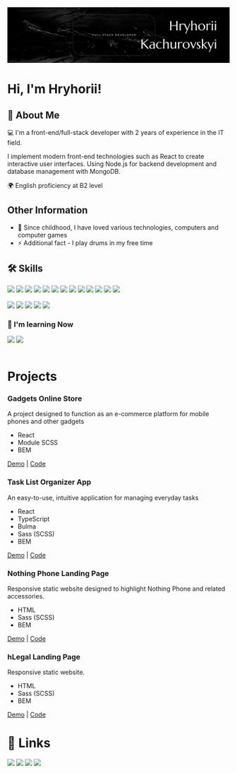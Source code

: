 <img src="./public/assets/banner.png">

<h1>Hi, I'm Hryhorii!</h1>
<h2>
  🚀 About Me
</h2>
<p>
💻 I'm a front-end/full-stack developer with 2 years of experience in the IT field.

I implement modern front-end technologies such as React
to create interactive user interfaces. Using Node.js for
backend development and database management with
MongoDB.

🌍 English proficiency at B2 level

</p>

<h2>Other Information</h2>

- 🧒 Since childhood, I have loved various technologies, computers and computer games
- ⚡️ Additional fact - I play drums in my free time

<h2>🛠 Skills</h2>

<div>
  <img height="24px" src="https://img.shields.io/badge/-HTML5-000000?style=flat&logo=html5" />
  <img height="24px" src="https://img.shields.io/badge/-CSS3-000000?style=flat&logo=css3" />
  <img height="24px" src="https://img.shields.io/badge/-JavaScript-000000?style=flat&logo=javascript" />
  <img height="24px" src="https://img.shields.io/badge/-TypeScript-000000?style=flat&logo=typescript" />
  <img height="24px" src="https://img.shields.io/badge/-React-000000?style=flat&logo=react" />
  <img height="24px" src="https://img.shields.io/badge/-Next.js-000000?style=flat&logo=next.js" />
  <img height="24px" src="https://img.shields.io/badge/-Sass(SCSS)-000000?style=flat&logo=sass" />
  <img height="24px" src="https://img.shields.io/badge/-BEM-000000?style=flat" />
  <img height="24px" src="https://img.shields.io/badge/-Bulma-000000?style=flat&logo=bulma" />
  <img height="24px" src="https://img.shields.io/badge/-Bootstrap-000000?style=flat&logo=bootstrap" />
  <img height="24px" src="https://img.shields.io/badge/-Vite-000000?style=flat&logo=vite" />
  <img height="24px" src="https://img.shields.io/badge/-REST_API-000000?style=flat" />
  <img height="24px" src="https://img.shields.io/badge/-Tailwind-000000?style=flat&logo=tailwindcss" />
</div>

<br />
<div>
  <img height="24px" src="https://img.shields.io/badge/-Figma-000000?style=flat&logo=figma" />
  <img height="24px" src="https://img.shields.io/badge/-NPM-000000?style=flat&logo=npm" />
  <img height="24px" src="https://img.shields.io/badge/-Git-000000?style=flat&logo=git" />
  <img height="24px" src="https://img.shields.io/badge/-GitHub-000000?style=flat&logo=github" />
  <img height="24px" src="https://img.shields.io/badge/-VS_Code-000000?style=flat&logo=visual-studio-code" />
</div>

<h3>🧠 I'm learning Now</h3>
<div>
  <img height="24px" src="https://img.shields.io/badge/-Vue.js-000000?style=flat&logo=vue.js" />
  <img height="24px" src="https://img.shields.io/badge/-Nuxt.js-000000?style=flat&logo=nuxt.js" />
</div>

<br />
<h1>Projects</h1>

<h3>Gadgets Online Store</h3>
<p>A project designed to function as an e-commerce platform for mobile phones and other gadgets</p>
<ul>
  <li>React</li>
  <li>Module SCSS</li>
  <li>BEM</li>
</ul>
<a href="https://fs-mar24-codecrafters.github.io/react_phone-catalog/#/">Demo</a> | <a href="https://github.com/FS-MAR24-CodeCrafters/react_phone-catalog">Code</a>

<h3>Task List Organizer App</h3>
<p>An easy-to-use, intuitive application for managing everyday tasks</p>
<ul>
  <li>React</li>
  <li>TypeScript</li>
  <li>Bulma</li>
  <li>Sass (SCSS)</li>
  <li>BEM</li>
</ul>
<a href="https://grigoryykach.github.io/todo-app/">Demo</a> | <a href="https://github.com/GrigoryyKach/todo-app">Code</a>

<h3>Nothing Phone Landing Page</h3>
<p>Responsive static website designed to highlight Nothing Phone and related accessories.</p>
<ul>
  <li>HTML</li>
  <li>Sass (SCSS)</li>
  <li>BEM</ul>
<a href="https://grigoryykach.github.io/nothing-landing/">Demo</a> | <a href="https://github.com/GrigoryyKach/nothing-landing">Code</a>

<h3>hLegal Landing Page</h3>
<p>Responsive static website.</p>
<ul>
  <li>HTML</li>
  <li>Sass (SCSS)</li>
  <li>BEM</ul>
<a href="https://grigoryykach.github.io/hlegal-landing/">Demo</a> | <a href="https://github.com/GrigoryyKach/hlegal-landing">Code</a>

<h1>🔗 Links</h1>
<div>
  <a href="https://t.me/hrigoriikachurovskyi"><img height="24px" src="https://img.shields.io/badge/-Telegram-000000?style=flat&logo=telegram" /></a>
  <a href="https://www.linkedin.com/in/hryhorii-kachurovskyi/"><img height="24px" src="https://img.shields.io/badge/-LinkedIn-000000?style=flat&logo=linkedin" /></a>
  <a href="mailto:perekhodko.maksym@gmail.com"><img height="24px" src="https://img.shields.io/badge/-Email-000000?style=flat&logo=gmail" /></a>
  <a href="https://hrigoryy-site.vercel.app/"><img height="24px" src="https://img.shields.io/badge/my_portfolio-000?style=for-the-badge&logo=ko-fi&logoColor=white" /></a>
</div>
